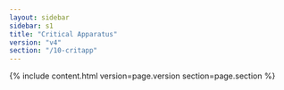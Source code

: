 ```yaml
---
layout: sidebar
sidebar: s1
title: "Critical Apparatus"
version: "v4"
section: "/10-critapp"
---
```

{% include content.html version=page.version section=page.section %}